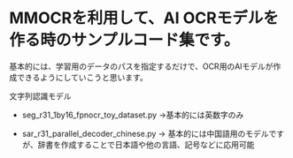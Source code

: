 # MMOCRを利用して、AI OCRモデルを作る時のサンプルコード集です。

基本的には、学習用のデータのパスを指定するだけで、OCR用のAIモデルが作成できるようにしていこうと思います。  

文字列認識モデル
- seg_r31_1by16_fpnocr_toy_dataset.py
  →基本的には英数字のみ

- sar_r31_parallel_decoder_chinese.py
  → 基本的には中国語用のモデルですが、辞書を作成することで日本語や他の言語、記号などに応用可能

